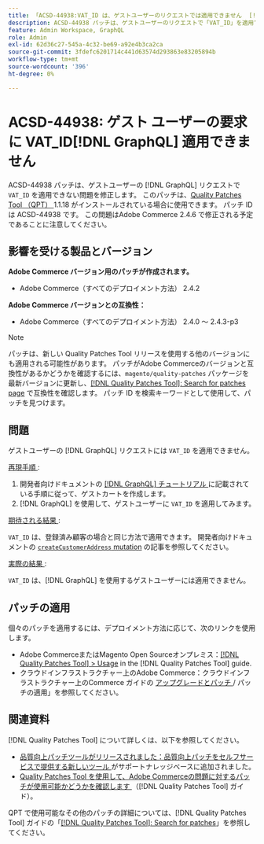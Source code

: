 ```yaml
---
title: 「ACSD-44938:VAT_ID は、ゲストユーザーのリクエストでは適用できません  [!DNL GraphQL] 」
description: ACSD-44938 パッチは、ゲストユーザーのリクエストで「VAT_ID」を適用できない問題  [!DNL GraphQL]  修正します。 このパッチは、[Quality Patches Tool （QPT） ] （https://experienceleague.adobe.com/ja/docs/commerce-knowledge-base/kb/announcements/commerce-announcements/magento-quality-patches-released-new-tool-to-self-serve-quality-patches） 1.1.18 がインストールされている場合に利用できます。 パッチ ID は ACSD-44938 です。 この問題はAdobe Commerce 2.4.6 で修正される予定であることに注意してください。
feature: Admin Workspace, GraphQL
role: Admin
exl-id: 62d36c27-545a-4c32-be69-a92e4b3ca2ca
source-git-commit: 3fdefc6201714c441d63574d293863e83205894b
workflow-type: tm+mt
source-wordcount: '396'
ht-degree: 0%

---
```


# ACSD-44938: ゲスト ユーザーの要求に VAT_ID[!DNL GraphQL] 適用できません

ACSD-44938 パッチは、ゲストユーザーの [!DNL GraphQL] リクエストで `VAT_ID` を適用できない問題を修正します。 このパッチは、[Quality Patches Tool （QPT） ](https://experienceleague.adobe.com/ja/docs/commerce-knowledge-base/kb/announcements/commerce-announcements/magento-quality-patches-released-new-tool-to-self-serve-quality-patches)1.1.18 がインストールされている場合に使用できます。 パッチ ID は ACSD-44938 です。 この問題はAdobe Commerce 2.4.6 で修正される予定であることに注意してください。

## 影響を受ける製品とバージョン

**Adobe Commerce バージョン用のパッチが作成されます。**

* Adobe Commerce（すべてのデプロイメント方法） 2.4.2

**Adobe Commerce バージョンとの互換性：**

* Adobe Commerce（すべてのデプロイメント方法） 2.4.0 ～ 2.4.3-p3

>[!NOTE]
>
>パッチは、新しい Quality Patches Tool リリースを使用する他のバージョンにも適用される可能性があります。 パッチがAdobe Commerceのバージョンと互換性があるかどうかを確認するには、`magento/quality-patches` パッケージを最新バージョンに更新し、[[!DNL Quality Patches Tool]: Search for patches page](https://experienceleague.adobe.com/ja/docs/commerce-knowledge-base/kb/announcements/commerce-announcements/magento-quality-patches-released-new-tool-to-self-serve-quality-patches) で互換性を確認します。 パッチ ID を検索キーワードとして使用して、パッチを見つけます。

## 問題

ゲストユーザーの [!DNL GraphQL] リクエストには `VAT_ID` を適用できません。

<u> 再現手順 </u>:

1. 開発者向けドキュメントの [[!DNL GraphQL]  チュートリアル ](https://developer.adobe.com/commerce/webapi/graphql/tutorials/checkout/) に記載されている手順に従って、ゲストカートを作成します。
1. [!DNL GraphQL] を使用して、ゲストユーザーに `VAT_ID` を適用してみます。

<u> 期待される結果 </u>:

`VAT_ID` は、登録済み顧客の場合と同じ方法で適用できます。 開発者向けドキュメントの [`createCustomerAddress` mutation](https://developer.adobe.com/commerce/webapi/graphql/schema/customer/mutations/create-address/) の記事を参照してください。

<u> 実際の結果 </u>:

`VAT_ID` は、[!DNL GraphQL] を使用するゲストユーザーには適用できません。

## パッチの適用

個々のパッチを適用するには、デプロイメント方法に応じて、次のリンクを使用します。

* Adobe CommerceまたはMagento Open Sourceオンプレミス：[[!DNL Quality Patches Tool] > Usage](/help/tools/quality-patches-tool/usage.md) in the [!DNL Quality Patches Tool] guide.
* クラウドインフラストラクチャー上のAdobe Commerce：クラウドインフラストラクチャー上のCommerce ガイドの [ アップグレードとパッチ ](https://experienceleague.adobe.com/docs/commerce-cloud-service/user-guide/develop/upgrade/apply-patches.html?lang=ja)/ パッチの適用」を参照してください。

## 関連資料

[!DNL Quality Patches Tool] について詳しくは、以下を参照してください。

* [ 品質向上パッチツールがリリースされました：品質向上パッチをセルフサービスで提供する新しいツール ](https://experienceleague.adobe.com/ja/docs/commerce-knowledge-base/kb/announcements/commerce-announcements/magento-quality-patches-released-new-tool-to-self-serve-quality-patches) がサポートナレッジベースに追加されました。
* [Quality Patches Tool を使用して、Adobe Commerceの問題に対するパッチが使用可能かどうかを確認します ](/help/tools/quality-patches-tool/patches-available-in-qpt/check-patch-for-magento-issue-with-magento-quality-patches.md) （[!DNL Quality Patches Tool] ガイド）。

QPT で使用可能なその他のパッチの詳細については、[!DNL Quality Patches Tool] ガイドの「[[!DNL Quality Patches Tool]: Search for patches](https://experienceleague.adobe.com/tools/commerce-quality-patches/index.html?lang=ja)」を参照してください。
